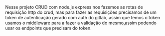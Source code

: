Nesse projeto CRUD com node.js express nos fazemos as rotas de requisição http do crud, mas para fazer as requisições precisamos de um token de autenticação gerado com auth do gitlab, assim que temos o token usamos o middleware para a fazer a validação do mesmo,assim podendo usar os endpoints que precisam do token.